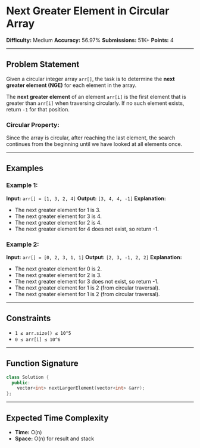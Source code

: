 # Next Greater Element in Circular Array

**Difficulty:** Medium
**Accuracy:** 56.97%
**Submissions:** 51K+
**Points:** 4

---

## Problem Statement

Given a circular integer array `arr[]`, the task is to determine the **next greater element (NGE)** for each element in the array.

The **next greater element** of an element `arr[i]` is the first element that is greater than `arr[i]` when traversing circularly. If no such element exists, return `-1` for that position.

### Circular Property:

Since the array is circular, after reaching the last element, the search continues from the beginning until we have looked at all elements once.

---

## Examples

### Example 1:

**Input:** `arr[] = [1, 3, 2, 4]`
**Output:** `[3, 4, 4, -1]`
**Explanation:**

* The next greater element for 1 is 3.
* The next greater element for 3 is 4.
* The next greater element for 2 is 4.
* The next greater element for 4 does not exist, so return -1.

### Example 2:

**Input:** `arr[] = [0, 2, 3, 1, 1]`
**Output:** `[2, 3, -1, 2, 2]`
**Explanation:**

* The next greater element for 0 is 2.
* The next greater element for 2 is 3.
* The next greater element for 3 does not exist, so return -1.
* The next greater element for 1 is 2 (from circular traversal).
* The next greater element for 1 is 2 (from circular traversal).

---

## Constraints

* `1 ≤ arr.size() ≤ 10^5`
* `0 ≤ arr[i] ≤ 10^6`

---

## Function Signature

```cpp
class Solution {
  public:
    vector<int> nextLargerElement(vector<int> &arr);
};
```

---

## Expected Time Complexity

* **Time:** O(n)
* **Space:** O(n) for result and stack

